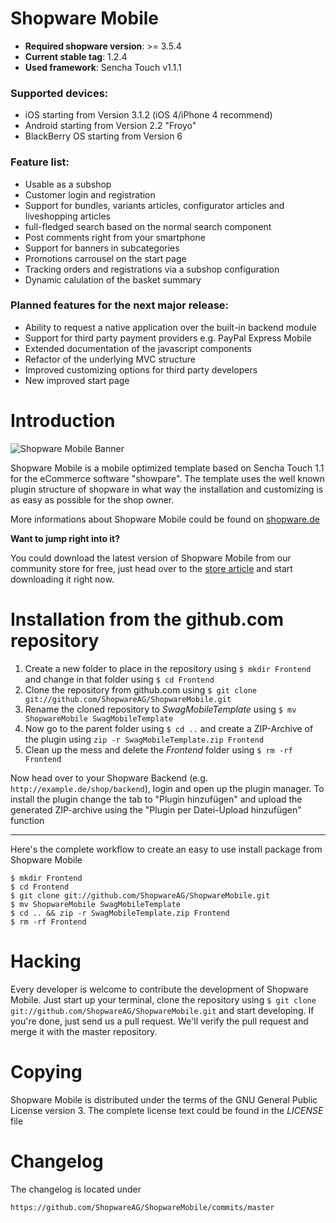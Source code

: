 # Shopware Mobile

- **Required shopware version**: >= 3.5.4
- **Current stable tag**: 1.2.4
- **Used framework**: Sencha Touch v1.1.1

### Supported devices:

* iOS starting from Version 3.1.2 (iOS 4/iPhone 4 recommend)
* Android starting from Version 2.2 "Froyo"
* BlackBerry OS starting from Version 6

### Feature list:

* Usable as a subshop
* Customer login and registration
* Support for bundles, variants articles, configurator articles and liveshopping articles
* full-fledged search based on the normal search component
* Post comments right from your smartphone
* Support for banners in subcategories
* Promotions carrousel on the start page
* Tracking orders and registrations via a subshop configuration
* Dynamic calulation of the basket summary

### Planned features for the next major release:

* Ability to request a native application over the built-in backend module
* Support for third party payment providers e.g. PayPal Express Mobile
* Extended documentation of the javascript components
* Refactor of the underlying MVC structure
* Improved customizing options for third party developers
* New improved start page

# Introduction

![Shopware Mobile Banner](http://wiki.shopware.de/images/articles/f3cd41215e9f495a07e18194567dc910.jpg)

Shopware Mobile is a mobile optimized template based on Sencha Touch 1.1 for the eCommerce software "showpare". The template
uses the well known plugin structure of shopware in what way the installation and customizing is as easy as possible for
the shop owner.

More informations about Shopware Mobile could be found on [shopware.de](http://www.shopware.de/die-shopsoftware/Shopware-Mobile/, "Shopware Mobile on shopware.de")

**Want to jump right into it?**

You could download the latest version of Shopware Mobile from our community store for free, just head over to the [store article](http://store.shopware.de/template-design/shopware-mobile-beta)
and start downloading it right now.


# Installation from the github.com repository

1. Create a new folder to place in the repository using `$ mkdir Frontend` and change in that folder using `$ cd Frontend`
2. Clone the repository from github.com using `$ git clone git://github.com/ShopwareAG/ShopwareMobile.git`
3. Rename the cloned repository to *SwagMobileTemplate* using `$ mv ShopwareMobile SwagMobileTemplate`
4. Now go to the parent folder using `$ cd ..` and create a ZIP-Archive of the plugin using `zip -r SwagMobileTemplate.zip Frontend`
5. Clean up the mess and delete the *Frontend* folder using `$ rm -rf Frontend`

Now head over to your Shopware Backend (e.g. `http://example.de/shop/backend`), login and open up the plugin manager. To install the plugin change the tab to "Plugin hinzuf&uuml;gen" and upload the generated ZIP-archive using the "Plugin per Datei-Upload hinzuf&uuml;gen" function

---

Here's the complete workflow to create an easy to use install package from Shopware Mobile

	$ mkdir Frontend
	$ cd Frontend
	$ git clone git://github.com/ShopwareAG/ShopwareMobile.git
	$ mv ShopwareMobile SwagMobileTemplate
	$ cd .. && zip -r SwagMobileTemplate.zip Frontend
	$ rm -rf Frontend
    
# Hacking

Every developer is welcome to contribute the development of Shopware Mobile. Just start up your terminal, clone the repository using `$ git clone git://github.com/ShopwareAG/ShopwareMobile.git` and start developing.
If you're done, just send us a pull request. We'll verify the pull request and merge it with the master repository.

# Copying

Shopware Mobile is distributed under the terms of the GNU General Public License version 3. The complete license text could be found in the *LICENSE* file

# Changelog

The changelog is located under

`https://github.com/ShopwareAG/ShopwareMobile/commits/master`